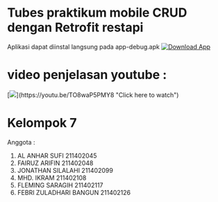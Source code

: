 # Tubes praktikum mobile CRUD dengan Retrofit restapi 
Aplikasi dapat diinstal langsung pada app-debug.apk
[![Download App](https://img.shields.io/badge/Download-APK-green)](https://github.com/febrizuladhari/Kelompok7_PraktikumPemrogramanMobile/blob/main/app-debug.apk)
# video penjelasan youtube :

[![](https://img.youtube.com/vi/TO8waP5PMY8/hqdefault.jpg?)](https://youtu.be/TO8waP5PMY8 "Click here to watch")

# Kelompok 7
Anggota : 
1. AL ANHAR SUFI 211402045
2. FAIRUZ ARIFIN 211402048
3. JONATHAN SILALAHI 211402099
4. MHD. IKRAM 211402108
5. FLEMING SARAGIH 211402117
6. FEBRI ZULADHARI BANGUN 211402126

